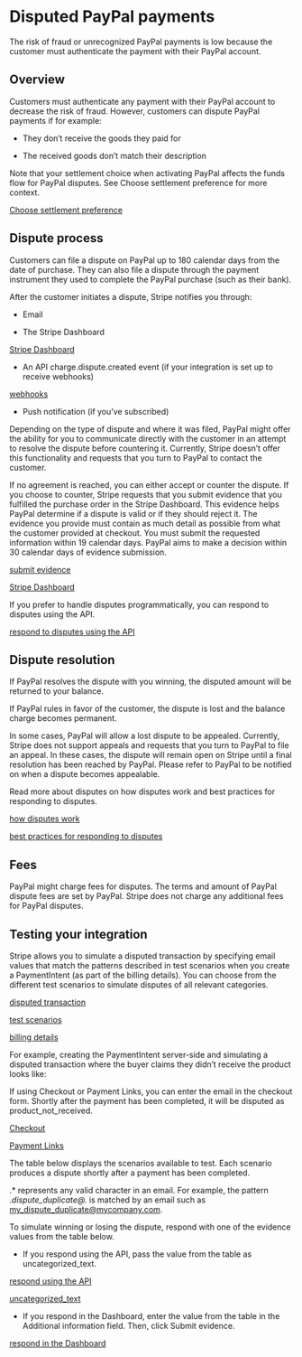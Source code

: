 # Disputed PayPal payments

The risk of fraud or unrecognized PayPal payments is low because the customer must authenticate the payment with their PayPal account.

## Overview

Customers must authenticate any payment with their PayPal account to decrease the risk of fraud. However, customers can dispute PayPal payments if for example:

- They don’t receive the goods they paid for

- The received goods don’t match their description

Note that your settlement choice when activating PayPal affects the funds flow for PayPal disputes. See Choose settlement preference for more context.

[Choose settlement preference](/payments/paypal/choose-settlement-preference#refunds-and-disputes)

## Dispute process

Customers can file a dispute on PayPal up to 180 calendar days from the date of purchase. They can also file a dispute through the payment instrument they used to complete the PayPal purchase (such as their bank).

After the customer initiates a dispute, Stripe notifies you through:

- Email

- The Stripe Dashboard

[Stripe Dashboard](https://dashboard.stripe.com/disputes)

- An API charge.dispute.created event (if your integration is set up to receive webhooks)

[webhooks](/webhooks)

- Push notification (if you’ve subscribed)

Depending on the type of dispute and where it was filed, PayPal might offer the ability for you to communicate directly with the customer in an attempt to resolve the dispute before countering it. Currently, Stripe doesn’t offer this functionality and requests that you turn to PayPal to contact the customer.

If no agreement is reached, you can either accept or counter the dispute. If you choose to counter, Stripe requests that you submit evidence that you fulfilled the purchase order in the Stripe Dashboard. This evidence helps PayPal determine if a dispute is valid or if they should reject it. The evidence you provide must contain as much detail as possible from what the customer provided at checkout. You must submit the requested information within 19 calendar days. PayPal aims to make a decision within 30 calendar days of evidence submission.

[submit evidence](/disputes/responding#respond)

[Stripe Dashboard](/disputes/responding#respond)

If you prefer to handle disputes programmatically, you can respond to disputes using the API.

[respond to disputes using the API](/disputes/api)

## Dispute resolution

If PayPal resolves the dispute with you winning, the disputed amount will be returned to your balance.

If PayPal rules in favor of the customer, the dispute is lost and the balance charge becomes permanent.

In some cases, PayPal will allow a lost dispute to be appealed. Currently, Stripe does not support appeals and requests that you turn to PayPal to file an appeal. In these cases, the dispute will remain open on Stripe until a final resolution has been reached by PayPal. Please refer to PayPal to be notified on when a dispute becomes appealable.

Read more about disputes on how disputes work and best practices for responding to disputes.

[how disputes work](/disputes/how-disputes-work)

[best practices for responding to disputes](/disputes/best-practices)

## Fees

PayPal might charge fees for disputes. The terms and amount of PayPal dispute fees are set by PayPal. Stripe does not charge any additional fees for PayPal disputes.

## Testing your integration

Stripe allows you to simulate a disputed transaction by specifying email values that match the patterns described in test scenarios when you create a PaymentIntent (as part of the billing details). You can choose from the different test scenarios to simulate disputes of all relevant categories.

[disputed transaction](/disputes)

[test scenarios](#scenarios)

[billing details](/api/payment_intents/create#create_payment_intent-payment_method_data-billing_details)

For example, creating the PaymentIntent server-side and simulating a disputed transaction where the buyer claims they didn’t receive the product looks like:

If using Checkout or Payment Links, you can enter the email in the checkout form. Shortly after the payment has been completed, it will be disputed as product_not_received.

[Checkout](/payments/checkout)

[Payment Links](/no-code/payment-links)

The table below displays the scenarios available to test. Each scenario produces a dispute shortly after a payment has been completed.

.* represents any valid character in an email. For example, the pattern .*dispute_duplicate@.* is matched by an email such as my_dispute_duplicate@mycompany.com.

To simulate winning or losing the dispute, respond with one of the evidence values from the table below.

- If you respond using the API, pass the value from the table as uncategorized_text.

[respond using the API](/disputes/api)

[uncategorized_text](/api/disputes/update#update_dispute-evidence-uncategorized_text)

- If you respond in the Dashboard, enter the value from the table in the Additional information field. Then, click Submit evidence.

[respond in the Dashboard](/disputes/responding)
